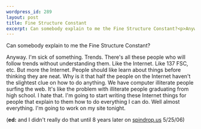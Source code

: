 ```yaml
--- 
wordpress_id: 289
layout: post
title: Fine Structure Constant
excerpt: Can somebody explain to me the Fine Structure Constant?<p>Anyway.  I'm sick of something.  Trends.  There's all these people who will follow trends without understanding them.  Like the Internet.  Like 137 FSC, etc.  But more the Internet.  People should like learn about things before thinking they are neat.  Why is it that half the people on the Internet haven't the slightest clue on how to do anything.  We have computer illiterate people surfing the web.  It's like the problem with illiterate people graduating from high school.  I hate that.  I'm going to start writing these Internet things for people that explain to them how to do everything I can do.  Well almost everything.  I'm going to work on my site tonight.
---
```

Can somebody explain to me the Fine Structure Constant?<p>Anyway.  I'm sick of something.  Trends.  There's all these people who will follow trends without understanding them.  Like the Internet.  Like 137 FSC, etc.  But more the Internet.  People should like learn about things before thinking they are neat.  Why is it that half the people on the Internet haven't the slightest clue on how to do anything.  We have computer illiterate people surfing the web.  It's like the problem with illiterate people graduating from high school.  I hate that.  I'm going to start writing these Internet things for people that explain to them how to do everything I can do.  Well almost everything.  I'm going to work on my site tonight.

(**ed:** and I didn't really do that until 8 years later on [spindrop.us](http://spindrop.us/) 5/25/06)
